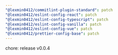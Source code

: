 ```yaml
---
"@lexmin0412/commitlint-plugin-standard": patch
"@lexmin0412/eslint-config-react": patch
"@lexmin0412/eslint-config-typescript": patch
"@lexmin0412/eslint-config-vanilla": patch
"@lexmin0412/eslint-config-vue": patch
"@lexmin0412/prettier-config-base": patch
---
```


chore: release v0.0.4
